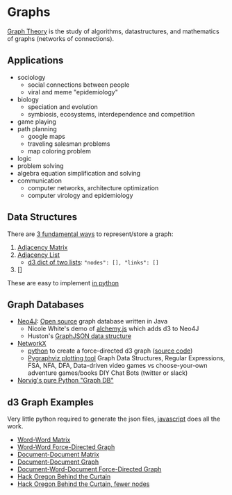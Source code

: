 # Graphs

[Graph Theory](https://en.wikipedia.org/wiki/Graph_theory) is the study of algorithms, datastructures, and mathematics of graphs (networks of connections).

## Applications

- sociology
  - social connections between people
  - viral and meme "epidemiology"
- biology
  - speciation and evolution
  - symbiosis, ecosystems, interdependence and competition 
- game playing
- path planning
  - google maps
  - traveling salesman problems
  - map coloring problem
- logic
- problem solving
- algebra equation simplification and solving
- communication
  - computer networks, architecture optimization
  - computer virology and epidemiology

## Data Structures

There are [3 fundamental ways](https://en.wikipedia.org/wiki/Graph_(abstract_data_type)) to represent/store a graph:

1. [Adjacency Matrix]()
2. [Adjacency List](https://en.wikipedia.org/wiki/Adjacency_list) 
    - [d3 dict of two lists](https://github.com/totalgood/hackor/blob/master/bin/similarity_nlp.py): `"nodes": [], "links": []`
3. [] 

These are easy to implement [in python](http://stackoverflow.com/a/13547260)


## Graph Databases

- [Neo4J](http://neo4j.com/): [Open source](https://github.com/neo4j/neo4j) graph database written in Java
  - Nicole White's demo of [alchemy.js](https://nicolewhite.github.io/2014/07/24/visualize-subset-neo4j-alchemy.html) which adds d3 to Neo4J
  - Huston's [GraphJSON data structure](https://github.com/GraphAlchemist/GraphJSON/blob/gh-pages/examples/data/bacon.json) 
- [NetworkX](https://networkx.github.io/documentation/latest/tutorial/)
  - [python](http://networkx.github.io/documentation/latest/examples/javascript/force.html) to create a force-directed d3 graph ([source code](https://github.com/networkx/networkx/tree/master/examples/javascript))
  - [Pygraphviz plotting tool](http://pygraphviz.github.io/documentation/pygraphviz-1.3rc1/tutorial.html)
Graph Data Structures, Regular Expressions, FSA, NFA, DFA, Data-driven video games vs choose-your-own adventure games/books DIY Chat Bots (twitter or slack)
- [Norvig's pure Python "Graph DB"](http://aima.cs.berkeley.edu/python/search.html)

## d3 Graph Examples

Very little python required to generate the json files, [javascript](https://github.com/hobson/pug/tree/gh-pages/pug/miner/static) does all the work.

- [Word-Word Matrix](http://hobsonlane.com/pug/pug/miner/static/word_cooccurrence_matrix.html)
- [Word-Word Force-Directed Graph](http://hobsonlane.com/pug/pug/miner/static/word_force_graph.html)
- [Document-Document Matrix](http://hobsonlane.com/pug/pug/miner/static/doc_cooccurrence_matrix.html)
- [Document-Document Graph](http://hobsonlane.com/pug/pug/miner/static/doc_force_graph.html)
- [Document-Word-Document Force-Directed Graph](http://hobsonlane.com/pug/pug/miner/static/occurrence_force_graph.html)
- [Hack Oregon Behind the Curtain](http://hobsonlane.com/pug/pug/miner/static/pac_nlp_force_graph.html)
- [Hack Oregon Behind the Curtain, fewer nodes](http://hobsonlane.com/pug/pug/miner/static/pac_nlp_force_graph_smaller.html)